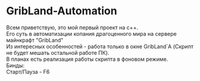 # GribLand-Automation
Всем приветствую, это мой первый проект на c++.  
Его суть в автоматизации копания драгоценного мира на сервере майнкрафт "GribLand"  
Из интересных особенностей - работа только в окне GribLand`A (Скрипт не будет мешать остальной работе ПК).  
В планах есть реализация работы скрипта в фоновом режиме.  
Бинды:  
Старт/Пауза - F6  
